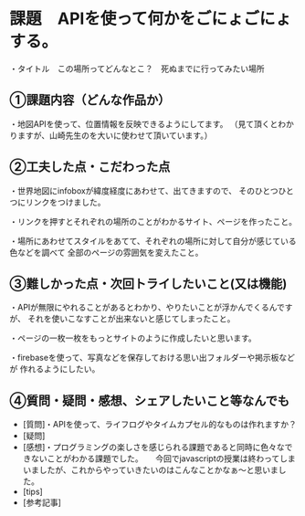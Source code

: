 # 課題　APIを使って何かをごにょごにょする。

・タイトル　この場所ってどんなとこ？　死ぬまでに行ってみたい場所 

## ①課題内容（どんな作品か）
・地図APIを使って、位置情報を反映できるようにしてます。
（見て頂くとわかりますが、山崎先生のを大いに使わせて頂いています。）

## ②工夫した点・こだわった点
・世界地図にinfoboxが緯度経度にあわせて、出てきますので、
そのひとつひとつにリンクをつけました。

・リンクを押すとそれぞれの場所のことがわかるサイト、ページを作ったこと。

・場所にあわせてスタイルをあてて、それぞれの場所に対して自分が感じている色などを調べて
全部のページの雰囲気を変えたこと。


## ③難しかった点・次回トライしたいこと(又は機能)
・APIが無限にやれることがあるとわかり、やりたいことが浮かんでくるんですが、
それを使いこなすことが出来ないと感じてしまったこと。

・ページの一枚一枚をもっとサイトのように作成したいと思います。

・firebaseを使って、写真などを保存しておける思い出フォルダーや掲示板などが
作れるようにしたい。


## ④質問・疑問・感想、シェアしたいこと等なんでも
- [質問]・APIを使って、ライフログやタイムカプセル的なものは作れますか？
- [疑問]
- [感想]・プログラミングの楽しさを感じられる課題であると同時に色々なできないことがわかる課題でした。
　      今回でjavascriptの授業は終わってしまいましたが、これからやっていきたいのはこんなことかなぁ～と思いました。
- [tips]
- [参考記事]
